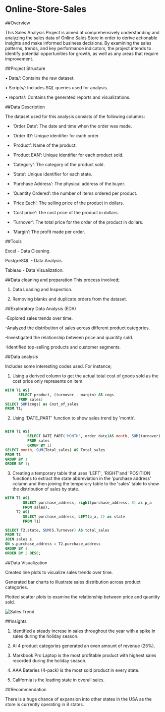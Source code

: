 # Online-Store-Sales
##Overview

This Sales Analysis Project is aimed at comprehensively understanding and analyzing the sales data of Online Sales Store in order to derive actionable insights and make informed business decisions. By examining the sales patterns, trends, and key performance indicators, the project intends to identify potential opportunities for growth, as well as any areas that require improvement.

##Project Structure

•	Data/: Contains the raw dataset.

•	Scripts/: Includes SQL queries used for analysis.

•	reports/: Contains the generated reports and visualizations.

##Data Description

The dataset used for this analysis consists of the following columns:

- ‘Order Date’: The date and time when the order was made.

- ‘Order ID’: Unique identifier for each order.

- ‘Product’: Name of the product.

- ‘Product EAN’: Unique identifier for each product sold.

- ‘Category’: The category of the product sold.

- ‘State’: Unique identifier for each state.

- ‘Purchase Address’: The physical address of the buyer.

- ‘Quantity Ordered’: the number of items ordered per product.

- ‘Price Each’: The selling price of the product in dollars.

- ‘Cost price’: The cost price of the product in dollars.

- ‘Turnover’: The total price for the order of the product in dollars.

- ‘Margin’: The profit made per order.

##Tools

Excel - Data Cleaning.

PostgreSQL - Data Analysis.

Tableau - Data Visualization.

##Data cleaning and preparation
This process involved;

1. Data Loading and Inspection.

2. Removing blanks and duplicate orders from the dataset.

##Exploratory Data Analysis (EDA)

-Explored sales trends over time.

-Analyzed the distribution of sales across different product categories.

-Investigated the relationship between price and quantity sold.

-Identified top-selling products and customer segments.

##Data analysis

Includes some interesting codes used. For instance;

1. Using a derived column to get the actual total cost of goods sold as the cost price only represents on item.

```SQL
WITH T1 AS(
      SELECT product, (turnover - margin) AS cogs
      FROM sales)
SELECT SUM(cogs) as Cost_of_sales
FROM T1;
```

2. Using 'DATE_PART' function to show sales trend by 'month'.

```SQL

WITH T1 AS(
          SELECT DATE_PART('MONTH', order_date)AS month, SUM(turnover) AS Total_sales
          FROM sales
          GROUP BY 1)
SELECT month, SUM(Total_sales) AS Total_sales
FROM T1
GROUP BY 1
ORDER BY 1;
```

3. Creating a temporary table that uses 'LEFT', 'RIGHT'and 'POSITION' functions to extract the state abbreviation in the 'purchase address' column and then joining the temporary table to the 'sales' table to show the distribution of sales by state.

```SQL
WITH T1 AS(			
		SELECT purchase_address, right(purchase_address, 8) as p_a
		FROM sales),
	 T2 AS(
		SELECT purchase_address, LEFT(p_a, 2) as state
		FROM T1)

SELECT T2.state, SUM(S.Turnover) AS total_sales
FROM T2
JOIN sales s
ON s.purchase_address = T2.purchase_address
GROUP BY 1
ORDER BY 2 DESC;
```

##Data Visualization

Created line plots to visualize sales trends over time.

Generated bar charts to illustrate sales distribution across product categories.

Plotted scatter plots to examine the relationship between price and quantity sold.

![Sales Trend](https://github.com/Billy1999/Online-Store-Sales/assets/138803416/1515a6dd-e0d7-42d8-9e4c-cae6bfb2c273)




##Insights

1. Identified a steady increse in sales throughout the year with a spike in sales during the holiday season.

2. Al 4 product categories generated an even amount of revenue (25%).

3. Markbook Pro Laptop is the most profitable product with highest sales recorded during the holiday season.

4. AAA Bateries (4-pack) is the most sold product in every state.
 
5. California is the leading state in overall sales.

##Recommendation

There is a huge chance of expansion into other states in the USA as the store is currently operating in 8 states.
